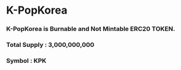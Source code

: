 # K-PopKorea
### K-PopKorea is Burnable and Not Mintable ERC20 TOKEN.
### Total Supply : 3,000,000,000
### Symbol : KPK
